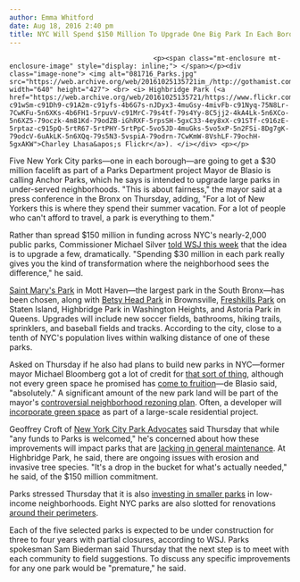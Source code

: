 ```yaml
---
author: Emma Whitford
date: Aug 18, 2016 2:40 pm
title: NYC Will Spend $150 Million To Upgrade One Big Park In Each Borough 
---
```


	
										<p><span class="mt-enclosure mt-enclosure-image" style="display: inline;"> </span></p><div class="image-none"> <img alt="081716_Parks.jpg" src="https://web.archive.org/web/20161025135721im_/http://gothamist.com/attachments/nyc_ewhitford/081716_Parks.jpg" width="640" height="427"> <br> <i> Highbridge Park (<a href="https://web.archive.org/web/20161025135721/https://www.flickr.com/photos/charleylhasa/7310560256/in/photolist-c91wSm-c91Dh9-c91A2m-c91yfs-4b6G7s-nJDyx3-4muGsy-4mivFb-c91Nyq-75N8Lr-7CwKFu-5n6XKs-4b6FH1-5rpuvV-c91MrC-79s4tf-79s4Yy-8C5jj2-4kA4Lk-5n6XCo-5n6XZ5-79oczk-4m81Kd-79odZB-iGhRXF-5rpsSH-5gxC33-4ey8xX-c91STf-c916zE-5rptaz-c915pQ-5rtR67-5rtPHY-5rtPpC-5vo5JD-4muGks-5vo5xP-5n2FSi-8Dg7gK-79odcV-6uAkLK-5n6XQq-79s5N3-5vspiA-79odrn-7CwKmW-8VshLF-79ochH-5gxAKW">Charley Lhasa&apos;s Flickr</a>). </i></div> <p></p>

<p>Five New York City parks&#x2014;one in each borough&#x2014;are going to get a $30 million facelift as part of a Parks Department project Mayor de Blasio is calling Anchor Parks, which he says is intended to upgrade large parks in under-served neighborhoods. &quot;This is about fairness,&quot; the mayor said at a press conference in the Bronx on Thursday, adding, &quot;For a lot of New Yorkers this is where they spend their summer vacation. For a lot of people who can&apos;t afford to travel, a park is everything to them.&quot; </p>

<p>Rather than spread $150 million in funding across NYC&apos;s nearly-2,000 public parks, Commissioner Michael Silver <a href="https://web.archive.org/web/20161025135721/http://www.wsj.com/articles/new-york-city-to-invest-150-million-in-five-parks-1471477563">told WSJ this week</a> that the idea is to upgrade a few, dramatically. &quot;Spending $30 million in each park really gives you the kind of transformation where the neighborhood sees the difference,&quot; he said. </p>

<p><a href="https://web.archive.org/web/20161025135721/https://www.nycgovparks.org/parks/st-marys-park">Saint Mary&apos;s Park</a> in Mott Haven&#x2014;the largest park in the South Bronx&#x2014;has been chosen, along with <a href="https://web.archive.org/web/20161025135721/https://www.nycgovparks.org/parks/betsy-head-memorial-playground">Betsy Head Park</a> in Brownsville, <a href="https://web.archive.org/web/20161025135721/http://gothamist.com/2015/07/28/freshkills_dump_now_park.php">Freshkills Park</a> on Staten Island, Highbridge Park in Washington Heights, and Astoria Park in Queens. Upgrades will include new soccer fields, bathrooms, hiking trails, sprinklers, and baseball fields and tracks. According to the city, close to a tenth of NYC&apos;s population lives within walking distance of one of these parks. </p>

<p>Asked on Thursday if he also had plans to build new parks in NYC&#x2014;former mayor Michael Bloomberg got a lot of credit for <a href="https://web.archive.org/web/20161025135721/http://gothamist.com/tags/highline">that sort of thing</a>, although not every green space he promised has <a href="https://web.archive.org/web/20161025135721/http://gothamist.com/2016/06/09/bushwick_inlet_park.php">come to fruition</a>&#x2014;de Blasio said, &quot;absolutely.&quot; A significant amount of the new park land will be part of the mayor&apos;s <a href="https://web.archive.org/web/20161025135721/http://gothamist.com/2016/04/20/east_new_york_rezoning_vote.php">controversial neighborhood rezoning plan</a>. Often, a developer will <a href="https://web.archive.org/web/20161025135721/http://gothamist.com/2015/05/22/hunters_point_south_photos.php#photo-1">incorporate green space</a> as part of a large-scale residential project. </p>

<p>Geoffrey Croft of <a href="https://web.archive.org/web/20161025135721/http://awalkintheparknyc.blogspot.com/">New York City Park Advocates</a> said Thursday that while &quot;any funds to Parks is welcomed,&quot; he&apos;s concerned about how these improvements will impact parks that are <a href="https://web.archive.org/web/20161025135721/http://ny.curbed.com/2015/6/25/9946618/as-high-bridge-reopens-a-neglected-park-remains-in-its-shadow">lacking in general maintenance</a>. At Highbridge Park, he said, there are ongoing issues with erosion and invasive tree species. &quot;It&apos;s a drop in the bucket for what&apos;s actually needed,&quot; he said, of the $150 million commitment. </p>

<p>Parks stressed Thursday that it is also <a href="https://web.archive.org/web/20161025135721/https://www.nycgovparks.org/preview?id=2442">investing in smaller parks</a> in low-income neighborhoods. Eight NYC parks are also slotted for renovations <a href="https://web.archive.org/web/20161025135721/http://gothamist.com/2016/05/25/nyc_park_walls.php">around their perimeters</a>. </p>

<p>Each of the five selected parks is expected to be under construction for three to four years with partial closures, according to WSJ. Parks spokesman Sam Biederman said Thursday that the next step is to meet with each community to field suggestions. To discuss any specific improvements for any one park would be &quot;premature,&quot; he said.  </p>					
										
									
				